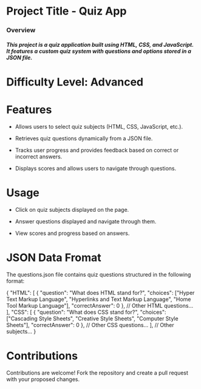 # Project Title - Quiz App

### Overview

##### This project is a quiz application built using HTML, CSS, and JavaScript. It features a custom quiz system with questions and options stored in a JSON file.

# Difficulty Level: Advanced

# Features

- Allows users to select quiz subjects (HTML, CSS, JavaScript, etc.).

- Retrieves quiz questions dynamically from a JSON file.

- Tracks user progress and provides feedback based on correct or incorrect answers.

- Displays scores and allows users to navigate through questions.

# Usage

- Click on quiz subjects displayed on the page.

- Answer questions displayed and navigate through them.

- View scores and progress based on answers.

# JSON Data Fromat

The questions.json file contains quiz questions structured in the following format:

{
"HTML": [
{
"question": "What does HTML stand for?",
"choices": ["Hyper Text Markup Language", "Hyperlinks and Text Markup Language", "Home Tool Markup Language"],
"correctAnswer": 0
},
// Other HTML questions...
],
"CSS": [
{
"question": "What does CSS stand for?",
"choices": ["Cascading Style Sheets", "Creative Style Sheets", "Computer Style Sheets"],
"correctAnswer": 0
},
// Other CSS questions...
],
// Other subjects...
}

# Contributions

Contributions are welcome! Fork the repository and create a pull request with your proposed changes.
